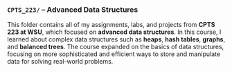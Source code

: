 
### `CPTS_223/` – Advanced Data Structures

This folder contains all of my assignments, labs, and projects from **CPTS 223 at WSU**, which focused on **advanced data structures**. In this course, I learned about complex data structures such as **heaps**, **hash tables**, **graphs**, and **balanced trees**. The course expanded on the basics of data structures, focusing on more sophisticated and efficient ways to store and manipulate data for solving real-world problems.
